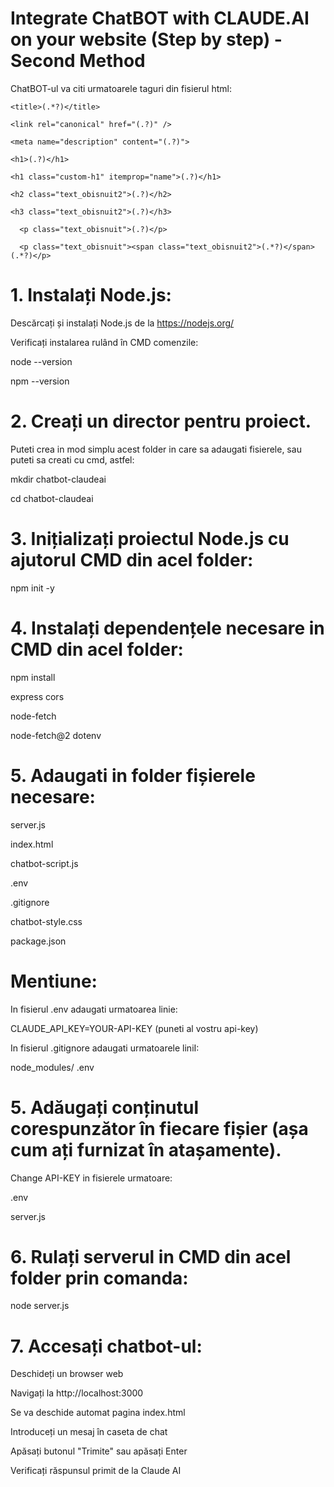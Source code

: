 # Integrate ChatBOT with CLAUDE.AI on your website (Step by step) - Second Method

ChatBOT-ul va citi urmatoarele taguri din fisierul html:

    <title>(.*?)</title>
    
    <link rel="canonical" href="(.?)" />
    
    <meta name="description" content="(.?)">
    
    <h1>(.?)</h1>
    
    <h1 class="custom-h1" itemprop="name">(.?)</h1>
    
    <h2 class="text_obisnuit2">(.?)</h2>
    
    <h3 class="text_obisnuit2">(.?)</h3>
    
	  <p class="text_obisnuit">(.?)</p>
   
	  <p class="text_obisnuit"><span class="text_obisnuit2">(.*?)</span> (.*?)</p>


# 1. Instalați Node.js:

Descărcați și instalați Node.js de la https://nodejs.org/

Verificați instalarea rulând în CMD comenzile:

node --version 

npm --version 


# 2. Creați un director pentru proiect. 
Puteti crea in mod simplu acest folder in care sa adaugati fisierele, sau puteti sa creati cu cmd, astfel:

mkdir chatbot-claudeai

cd chatbot-claudeai

# 3. Inițializați proiectul Node.js cu ajutorul CMD din acel folder:
npm init -y

# 4. Instalați dependențele necesare in CMD din acel folder:
npm install 

express cors

node-fetch

node-fetch@2 dotenv

# 5. Adaugati in folder fișierele necesare:

server.js

index.html

chatbot-script.js

.env

.gitignore

chatbot-style.css

package.json

# Mentiune: 

In fisierul .env adaugati urmatoarea linie:

CLAUDE_API_KEY=YOUR-API-KEY  (puneti al vostru api-key)

In fisierul .gitignore adaugati urmatoarele liniI:

node_modules/
   .env


# 5. Adăugați conținutul corespunzător în fiecare fișier (așa cum ați furnizat în atașamente).
Change API-KEY in fisierele urmatoare:

.env 

server.js


# 6. Rulați serverul in CMD din acel folder prin comanda:
node server.js

# 7. Accesați chatbot-ul:

Deschideți un browser web

Navigați la http://localhost:3000 

Se va deschide automat pagina index.html 

Introduceți un mesaj în caseta de chat

Apăsați butonul "Trimite" sau apăsați Enter

Verificați răspunsul primit de la Claude AI
